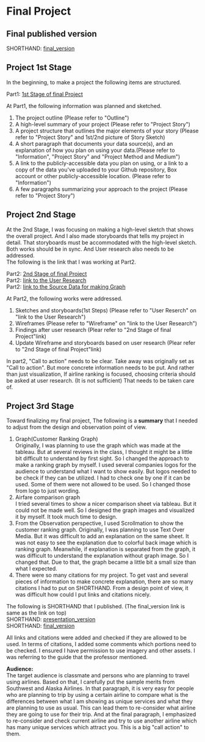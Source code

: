 # Final Project<br>

## Final published version

SHORTHAND: [final_version](https://carnegiemellon.shorthandstories.com/airline-assessment-and-popularity/index.html)<br>

## Project 1st Stage<br>
In the beginning, to make a project the following items are structured.

Part1: [1st Stage of final Project](/final_project_TakafumiSudare.md)<br>

At Part1, the following information was planned and sketched.<br>
1. The project outline (Please refer to "Outline")
2. A high-level summary of your project (Please refer to "Project Story")
3. A project structure that outlines the major elements of your story (Please refer to "Project Story" and 1st/2nd picture of Story Sketch)
4. A short paragraph that documents your data source(s), and an explanation of how you plan on using your data.(Please refer to "Information", "Project Story" and "Project Method and Medium")
5. A link to the publicly-accessible data you plan on using, or a link to a copy of the data you've uploaded to your Github repository, Box account or other publicly-accessible location. (Please refer to "Information")
6. A few paragraphs summarizing your approach to the project (Please refer to "Project Story")<br>

## Project 2nd Stage<br>
At the 2nd Stage, I was focusing on making a high-level sketch that shows the overall project. And I also made storyboards that tells my project in detail. That storyboards must be accommodated with the high-level sketch. Both works should be in sync. And User research also needs to be addressed.<br>
The following is the link that I was working at Part2.

Part2: [2nd Stage of final Project](/final_project_part2Outline.md)<br>
Part2: [Iink to the User Research](/User_Research.md)<br>
Part2: [Iink to the Source Data for making Graph](/dataSourceLink.md)<br>

At Part2, the following works were addressed.<br>
1. Sketches and storyboards(1st Steps) (Please refer to "User Reserch" on "Iink to the User Research")
2. Wireframes  (Please refer to "Wireframe" on "Iink to the User Research")
3. Findings after user research  (Plear refer to "2nd Stage of final Project"link)
4. Update Wireframe and storyboards based on user research (Plear refer to "2nd Stage of final Project"link)

In part2, "Call to action" needs to be clear. Take away was originally set as "Call to action". But more concrete information needs to be put. And rather than just visualization, If airline ranking is focused, choosing criteria should be asked at user research. (It is not sufficient) That needs to be taken care of.<br>

## Project 3rd Stage<br>
Toward finalizing my final project, The following is a **summary** that I needed to adjust from the design and observation point of view.

1. Graph(Customer Ranking Graph)<br>
   Originally, I was planning to use the graph which was made at the tableau. But at several reviews in the class, I thought it might be a little bit difficult to understand by first sight. So I changed the approach to make a ranking graph by myself. I used several companies logos for the audience to understand what I want to show easily. But logos needed to be check if they can be utilized. I had to check one by one if it can be used. Some of them were not allowed to be used. So I changed those from logo to just wording.<br>
2. Airfare comparison graph<br>
    I tried several times to show a nicer comparison sheet via tableau. But it could not be made well. So I designed the graph images and visualized it by myself. It took much time to design.<br>
3. From the Observation perspective,  I used Scrollmation to show the customer ranking graph. Originally, I was planning to use Text Over Media. But it was difficult to add an explanation on the same sheet. It was not easy to see the explanation due to colorful back image which is ranking graph. Meanwhile, if explanation is separated from the graph, it was difficult to understand the explanation without graph image. So I changed that. Due to that, the graph became a little bit a small size than what I expected.<br>
4. There were so many citations for my project. To get vast and several pieces of information to make concrete explanation, there are so many citations I had to put on SHORTHAND. From a design point of view, it was difficult how could I put links and citations nicely.<br>

The following is SHORTHAND that I published. (The final_version link is same as the link on top)<br>
SHORTHAND: [presentation_version](https://carnegiemellon.shorthandstories.com/-airline-assessment-and-popularity-/index.html)<br>
SHORTHAND: [final_version](https://carnegiemellon.shorthandstories.com/airline-assessment-and-popularity/index.html)<br>

All links and citations were added and checked if they are allowed to be used.
In terms of citations, I added some comments which portions need to be checked.
I ensured I have permission to use imagery and other assets. I was referring to the guide that the professor mentioned.<br>

**Audience:**<br>
The target audience is classmate and persons who are planning to travel using airlines. Based on that, I carefully put the sample merits from Southwest and Alaska Airlines. In that paragraph, it is very easy for people who are planning to trip by using a certain airline to compare what is the differences between what I am showing as unique services and what they are planning to use as usual. This can lead them to re-consider what airline they are going to use for their trip. And at the final paragraph, I emphasized to re-consider and check current airline and try to use another airline which has many unique services which attract you. This is a big "call action" to them.

